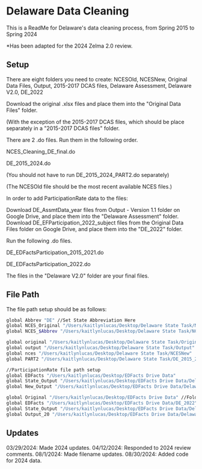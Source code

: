 
# Delaware Data Cleaning

This is a ReadMe for Delaware's data cleaning process, from Spring 2015 to Spring 2024 

*Has been adapted for the 2024 Zelma 2.0 review.




## Setup
There are eight folders you need to create: 
NCESOld, NCESNew, Original Data Files, Output, 2015-2017 DCAS files, Delaware Assessment, Delaware V2.0, DE_2022

Download the original .xlsx files and place them into the "Original Data Files" folder. 

(With the exception of the 2015-2017 DCAS files, which should be place separately in a "2015-2017 DCAS files" folder.

There are 2 .do files. Run them in the following order.

NCES_Cleaning_DE_final.do

DE_2015_2024.do 

(You should not have to run DE_2015_2024_PART2.do separately)

(The NCESOld file should be the most recent available NCES files.)

In order to add ParticipationRate data to the files:

Download DE_AssmtData_year files from Output - Version 1.1 folder on Google Drive, and place them into the "Delaware Assessment" folder.
Download DE_EFParticipation_2022_subject files from the Original Data Files folder on Google Drive, and place them into the "DE_2022" folder.

Run the following .do files.

DE_EDFactsParticipation_2015_2021.do

DE_EDFactsParticipation_2022.do

The files in the "Delaware V2.0" folder are your final files.

    
## File Path

The file path setup should be as follows: 

```bash
global Abbrev "DE" //Set State Abbreviation Here
global NCES_Original "/Users/kaitlynlucas/Desktop/Delaware State Task/NCESOld"
global NCES_$Abbrev "/Users/kaitlynlucas/Desktop/Delaware State Task/NCESNew" //Create a folder for state specific NCES files

global original "/Users/kaitlynlucas/Desktop/Delaware State Task/Original Data Files"
global output "/Users/kaitlynlucas/Desktop/Delaware State Task/Output"
global nces "/Users/kaitlynlucas/Desktop/Delaware State Task/NCESNew"
global PART2 "/Users/kaitlynlucas/Desktop/Delaware State Task/DE_2015_2024_PART2.do"

//ParticipationRate file path setup
global EDFacts "/Users/kaitlynlucas/Desktop/EDFacts Drive Data"
global State_Output "/Users/kaitlynlucas/Desktop/EDFacts Drive Data/Delaware Assessment" // Version 1.1 Output directory here
global New_Output "/Users/kaitlynlucas/Desktop/EDFacts Drive Data/Delaware V2.0"

global Original "/Users/kaitlynlucas/Desktop/EDFacts Drive Data" //Folder with Output .dta
global EDFacts "/Users/kaitlynlucas/Desktop/EDFacts Drive Data/DE_2022" //Folder with downloaded state-specific 2022 participation data from EDFacts
global State_Output "/Users/kaitlynlucas/Desktop/EDFacts Drive Data/Delaware Assessment" //Folder with state-specific data
global Output_20 "/Users/kaitlynlucas/Desktop/EDFacts Drive Data/Delaware V2.0" //Folder for Output 2.0
```
## Updates

03/29/2024: Made 2024 updates.
04/12/2024: Responded to 2024 review comments.
08/1/2024: Made filename updates.
08/30/2024: Added code for 2024 data.
